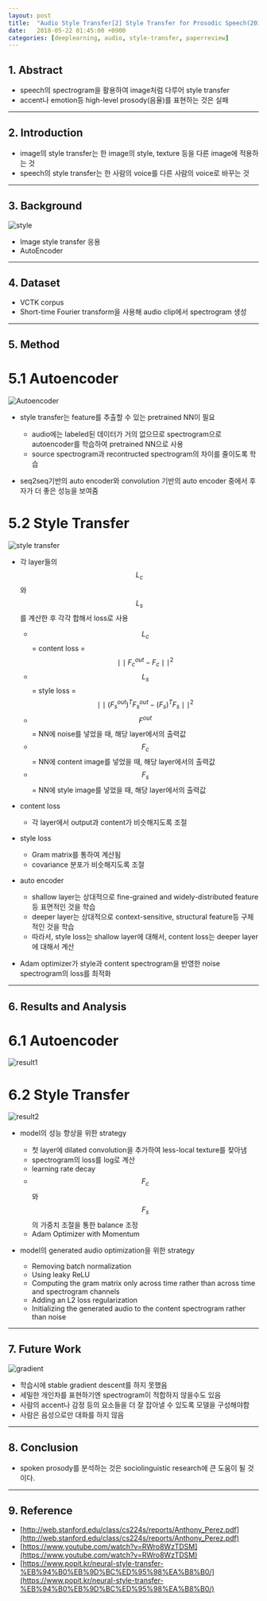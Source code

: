 ```yaml
---
layout: post
title:  "Audio Style Transfer[2] Style Transfer for Prosodic Speech(2017) - Review"
date:   2018-05-22 01:45:00 +0900
categories: [deeplearning, audio, style-transfer, paperreview]
---
```


## 1. Abstract
- speech의 spectrogram을 활용하여 image처럼 다루어 style transfer
- accent나 emotion등 high-level prosody(음율)를 표현하는 것은 실패

-----

## 2. Introduction
- image의 style transfer는 한 image의 style, texture 등을 다른 image에 적용하는 것
- speech의 style transfer는 한 사람의 voice를 다른 사람의 voice로 바꾸는 것 

-----

## 3. Background
![style](https://files.slack.com/files-pri/T1J7SCHU7-FAT7FN92Q/istyle.png?pub_secret=11186a37e4)
- Image style transfer 응용
- AutoEncoder

-----

## 4. Dataset
- VCTK corpus
- Short-time Fourier transform을 사용해 audio clip에서 spectrogram 생성

-----

## 5. Method
# 5.1 Autoencoder
![Autoencoder](https://files.slack.com/files-pri/T1J7SCHU7-FASLH0HMF/autoencoder.png?pub_secret=d5e5251f61)
- style transfer는 feature를 추출할 수 있는 pretrained NN이 필요
    - audio에는 labeled된 데이터가 거의 없으므로 spectrogram으로 autoencoder를 학습하여 pretrained NN으로 사용
    - source spectrogram과 recontructed spectrogram의 차이를 줄이도록 학습

- seq2seq기반의 auto encoder와 convolution 기반의 auto encoder 중에서 후자가 더 좋은 성능을 보여줌
 
# 5.2 Style Transfer
![style transfer](https://files.slack.com/files-pri/T1J7SCHU7-FAT0DAM0C/style.png?pub_secret=1aedd0ec5f)
- 각 layer들의 $$L_c$$ 와 $$L_s$$를 계산한 후 각각 합해서 loss로 사용
    - $$L_c$$ = content loss = $$\mid \mid F_{c}^{out} - F_{c} \mid \mid^{2}$$
    - $$L_s$$ = style loss = $$\mid \mid (F_{s}^{out})^T F_{s}^{out} - (F_{s})^T F_{s} \mid \mid^{2}$$
    - $$F^{out}$$ = NN에 noise를 넣었을 때, 해당 layer에서의 출력값
    - $$F_c$$ = NN에 content image를 넣었을 때, 해당 layer에서의 출력값
    - $$F_s$$ = NN에 style image를 넣었을 때, 해당 layer에서의 출력값

- content loss
    - 각 layer에서 output과 content가 비슷해지도록 조절

- style loss
    - Gram matrix를 통하여 계산됨
    - covariance 분포가 비슷해지도록 조절

- auto encoder
    - shallow layer는 상대적으로 fine-grained and widely-distributed feature등 표면적인 것을 학습
    - deeper layer는 상대적으로 context-sensitive, structural feature등 구체적인 것을 학습
    - 따라서, style loss는 shallow layer에 대해서, content loss는 deeper layer에 대해서 계산

- Adam optimizer가 style과 content spectrogram을 반영한 noise spectrogram의 loss를 최적화 

-----

## 6. Results and Analysis
# 6.1 Autoencoder
![result1](https://files.slack.com/files-pri/T1J7SCHU7-FAUG49AR5/result1.png?pub_secret=e9443a43b5)

# 6.2 Style Transfer
![result2](https://files.slack.com/files-pri/T1J7SCHU7-FATJS5M1B/result2.png?pub_secret=fe5d836e7a)
- model의 성능 향상을 위한 strategy
    - 첫 layer에 dilated convolution을 추가하여 less-local texture를 찾아냄
    - spectrogram의 loss를 log로 계산
    - learning rate decay
    - $$F_c$$와 $$F_s$$의 가중치 조절을 통한 balance 조정
    - Adam Optimizer with Momentum

- model의 generated audio optimization을 위한 strategy
    - Removing batch normalization
    - Using leaky ReLU
    - Computing the gram matrix only across time rather than across time and spectrogram channels
    - Adding an L2 loss regularization
    - Initializing the generated audio to the content spectrogram rather than noise

-----

## 7. Future Work
![gradient](https://files.slack.com/files-pri/T1J7SCHU7-FASU53PED/gradient.png?pub_secret=e69a14420b)
- 학습시에 stable gradient descent를 하지 못했음
- 세밀한 개인차를 표현하기엔 spectrogram이 적합하지 않을수도 있음
- 사람의 accent나 감정 등의 요소들을 더 잘 잡아낼 수 있도록 모델을 구성해야함
- 사람은 음성으로만 대화를 하지 않음

-----

## 8. Conclusion
- spoken prosody를 분석하는 것은 sociolinguistic research에 큰 도움이 될 것이다.

-----

## 9. Reference
- [http://web.stanford.edu/class/cs224s/reports/Anthony_Perez.pdf](http://web.stanford.edu/class/cs224s/reports/Anthony_Perez.pdf)
- [https://www.youtube.com/watch?v=RWro8WzTDSM](https://www.youtube.com/watch?v=RWro8WzTDSM)
- [https://www.popit.kr/neural-style-transfer-%EB%94%B0%EB%9D%BC%ED%95%98%EA%B8%B0/](https://www.popit.kr/neural-style-transfer-%EB%94%B0%EB%9D%BC%ED%95%98%EA%B8%B0/)

